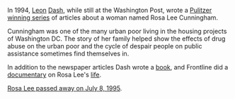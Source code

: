 In 1994, [Leon](http://en.wikipedia.org/wiki/Leon_Dash) [Dash](http://www.media.illinois.edu/faculty/dash.html), while still at the Washington Post, wrote a [Pulitzer winning series](http://www.washingtonpost.com/wp-srv/local/longterm/library/rosalee/backgrnd.htm) of articles about a woman named Rosa Lee Cunningham.

Cunningham was one of the many urban poor living in the housing projects of Washington DC. The story of her family helped show the effects of drug abuse on the urban poor and the cycle of despair people on public assistance sometimes find themselves in.  

In addition to the newspaper articles Dash wrote a [book](http://www.amazon.com/exec/obidos/ASIN/0452278961/metafilter-20/ref=nosim/), and Frontline did a [documentary](http://www.pbs.org/wgbh/pages/frontline/programs/info/1317.html) on Rosa Lee's [life](http://www.pbs.org/wgbh/pages/frontline/teach/rosaleeguide.html).  

[Rosa Lee passed away on July 8, 1995](http://www.washingtonpost.com/wp-srv/local/longterm/library/rosalee/obit.htm).